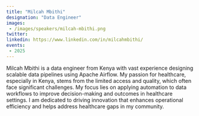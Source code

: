 ```yaml
---
title: "Milcah Mbithi"
designation: "Data Engineer"
images:
 - /images/speakers/milcah-mbithi.png
twitter: 
linkedin: https://www.linkedin.com/in/milcahmbithi/
events:
 - 2025
---
```


Milcah Mbithi is a data engineer from Kenya with vast experience designing scalable data pipelines using Apache Airflow. My passion for healthcare, especially in Kenya, stems from the limited access and quality, which often face significant challenges. My focus lies on applying automation to data workflows to improve decision-making and outcomes in healthcare settings. I am dedicated to driving innovation that enhances operational efficiency and helps address healthcare gaps in my community.
